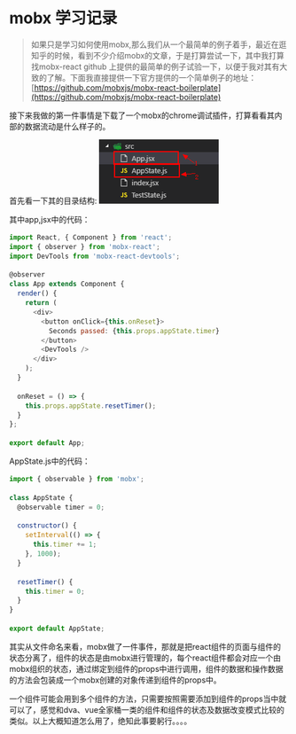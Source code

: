 # mobx 学习记录

> 如果只是学习如何使用mobx,那么我们从一个最简单的例子着手，最近在逛知乎的时候，看到不少介绍mobx的文章，于是打算尝试一下，其中我打算找mobx-react github 上提供的最简单的例子试验一下，以便于我对其有大致的了解。下面我直接提供一下官方提供的一个简单例子的地址：[https://github.com/mobxjs/mobx-react-boilerplate](https://github.com/mobxjs/mobx-react-boilerplate)

接下来我做的第一件事情是下载了一个mobx的chrome调试插件，打算看看其内部的数据流动是什么样子的。

首先看一下其的目录结构: ![](.gitbook/assets/mobx1.png)

其中app,jsx中的代码：

```javascript
import React, { Component } from 'react';
import { observer } from 'mobx-react';
import DevTools from 'mobx-react-devtools';

@observer
class App extends Component {
  render() {
    return (
      <div>
        <button onClick={this.onReset}>
          Seconds passed: {this.props.appState.timer}
        </button>
        <DevTools />
      </div>
    );
  }

  onReset = () => {
    this.props.appState.resetTimer();
  }
};

export default App;
```

AppState.js中的代码：

```javascript
import { observable } from 'mobx';

class AppState {
  @observable timer = 0;

  constructor() {
    setInterval(() => {
      this.timer += 1;
    }, 1000);
  }

  resetTimer() {
    this.timer = 0;
  }
}

export default AppState;
```

其实从文件命名来看，mobx做了一件事件，那就是把react组件的页面与组件的状态分离了，组件的状态是由mobx进行管理的，每个react组件都会对应一个由mobx组织的状态，通过绑定到组件的props中进行调用，组件的数据和操作数据的方法会包装成一个mobx创建的对象传递到组件的props中。

一个组件可能会用到多个组件的方法，只需要按照需要添加到组件的props当中就可以了，感觉和dva、vue全家桶一类的组件和组件的状态及数据改变模式比较的类似。以上大概知道怎么用了，绝知此事要躬行。。。。

